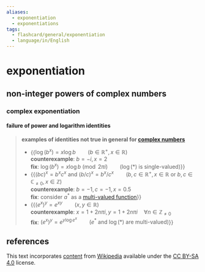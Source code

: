```yaml
---
aliases:
  - exponentiation
  - exponentiations
tags:
  - flashcard/general/exponentiation
  - language/in/English
---
```


# exponentiation

## non-integer powers of complex numbers

### complex exponentiation

#### failure of power and logarithm identities

> __examples of identities not true in general for [complex numbers](complex%20number.md)__
>
> - {{$\log\left(b^x\right) = x \log b \qquad (b \in \mathbb{R}^+, x \in \mathbb{R})$ <br/>__counterexample__: $b = -i, x = 2$ <br/>__fix__: $\log(b^x) = x \log b \pmod{2\pi i} \qquad (\log(*) \text{ is single-valued})$}}
> - {{$(bc)^x = b^x c^x \text{ and }(b / c)^x = b^x / c^x \qquad (b,c \in \mathbb{R}^+, x \in \mathbb{R} \text{ or } b,c \in \mathbb{C}_{\ne 0}, x \in \mathbb{Z})$ <br/>__counterexample__: $b = -1, c = -1, x = 0.5$ <br/>__fix__: consider $a^*$ as a [multi-valued function](multivalued%20function.md)}}
> - {{$\left(e^x\right)^y = e^{xy} \qquad (x,y \in \mathbb{R})$ <br/>__counterexample__: $x = 1 + 2n\pi i, y = 1 + 2n\pi i \quad \forall{n} \in \mathbb{Z}_{\ne 0}$ <br/>__fix__: $\left(e^x\right)^y = e^{y \log e^x} \qquad (e^* \text{ and } \log(*) \text{ are multi-valued})$}} <!--SR:!2024-03-02,23,190!2024-03-16,45,230!2024-03-07,16,190-->

## references

This text incorporates [content](https://en.wikipedia.org/wiki/exponentiation) from [Wikipedia](Wikipedia.md) available under the [CC BY-SA 4.0](https://creativecommons.org/licenses/by-sa/4.0/) license.

